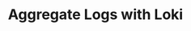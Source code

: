 ---
title: Aggregate Logs with Loki 
description: Learn how to aggregate logs.
author:
tags:
categories:
series: 
seriesPart: 
date:
weight: 2
---